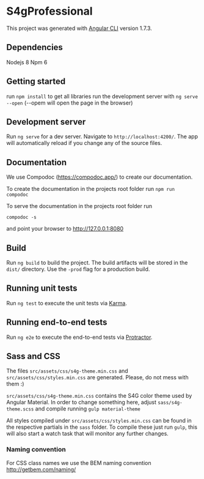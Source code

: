 # S4gProfessional

This project was generated with [Angular CLI](https://github.com/angular/angular-cli) version 1.7.3.

## Dependencies
Nodejs 8
Npm 6

## Getting started
run `npm install` to get all libraries
run the development server with `ng serve --open` (--opem will open the page in the browser)

## Development server

Run `ng serve` for a dev server. Navigate to `http://localhost:4200/`. The app will automatically reload if you change any of the source files.

## Documentation

We use Compodoc (https://compodoc.app/) to create our documentation.

To create the documentation in the projects root folder run
`npm run compodoc`

To serve the documentation in the projects root folder run

`compodoc -s`

and point your browser to http://127.0.0.1:8080

## Build

Run `ng build` to build the project. The build artifacts will be stored in the `dist/` directory. Use the `-prod` flag for a production build.

## Running unit tests

Run `ng test` to execute the unit tests via [Karma](https://karma-runner.github.io).

## Running end-to-end tests

Run `ng e2e` to execute the end-to-end tests via [Protractor](http://www.protractortest.org/).

## Sass and CSS
The files `src/assets/css/s4g-theme.min.css` and `src/assets/css/styles.min.css` are generated. Please, do not mess with them :)

`src/assets/css/s4g-theme.min.css` contains the S4G color theme used by Angular Material. In order to change something here, adjust `sass/s4g-theme.scss` and compile running `gulp material-theme`

All styles compiled under `src/assets/css/styles.min.css` can be found in the respective partials in the `sass` folder. To compile these just run `gulp`, this will also start a watch task that will monitor any further changes.

### Naming convention

For CSS class names we use the BEM naming convention http://getbem.com/naming/




